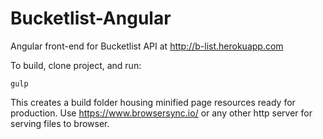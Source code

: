 # Bucketlist-Angular

Angular front-end for Bucketlist API at http://b-list.herokuapp.com

To build, clone project, and run:

`gulp`

This creates a build folder housing minified page resources ready for production. Use https://www.browsersync.io/ or any other http server for serving files to browser.
